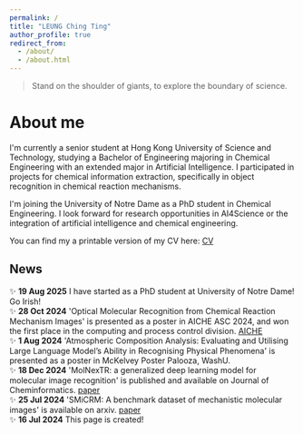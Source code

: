 ```yaml
---
permalink: /
title: "LEUNG Ching Ting"
author_profile: true
redirect_from: 
  - /about/
  - /about.html
---
```


> Stand on the shoulder of giants, to explore the boundary of science.

About me
======
I'm currently a senior student at Hong Kong University of Science and Technology, studying a Bachelor of Engineering majoring in Chemical Engineering with an extended major in Artificial Intelligence. I participated in projects for chemical information extraction, specifically in object recognition in chemical reaction mechanisms.

I'm joining the University of Notre Dame as a PhD student in Chemical Engineering. I look forward for research opportunities in AI4Science or the integration of artificial intelligence and chemical engineering.

You can find my a printable version of my CV here: [CV](../files/CTL_CV.pdf)

## News
✨ **19 Aug 2025** I have started as a PhD student at University of Notre Dame! Go Irish! <br/>
✨ **28 Oct 2024** 'Optical Molecular Recognition from Chemical Reaction Mechanism Images' is presented as a poster in AICHE ASC 2024, and won the first place in the computing and process control division. [AICHE](https://proceedings.aiche.org/conferences/aiche-annual-meeting/2024/proceeding/paper/optical-molecular-recognition-chemical-reaction-mechanism-images) <br/>
✨ **1 Aug 2024**  'Atmospheric Composition Analysis: Evaluating and Utilising Large Language Model’s Ability in Recognising Physical Phenomena' is presented as a poster in McKelvey Poster Palooza, WashU. <br/>
✨ **18 Dec 2024** 'MolNexTR: a generalized deep learning model for molecular image recognition' is published and available on Journal of Cheminformatics. [paper](https://jcheminf.biomedcentral.com/articles/10.1186/s13321-024-00926-w) <br/>
✨ **25 Jul 2024** 'SMiCRM: A benchmark dataset of mechanistic molecular images' is available on arxiv. [paper](https://arxiv.org/abs/2407.18338) <br/>
✨ **16 Jul 2024** This page is created! <br/>
